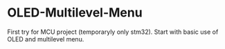 # OLED-Multilevel-Menu
First try for MCU project (temporaryly only stm32). Start with basic use of OLED and multilevel menu.

